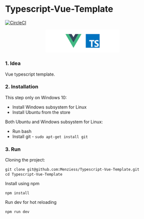 # Typescript-Vue-Template

[![CircleCI](https://circleci.com/gh/Menziess/Typescript-Vue-Template.svg?style=svg)](https://circleci.com/gh/Menziess/Typescript-Vue-Template)

<p align="center"><img width="240" src="public/img/tsvue.png"></p>

### 1. Idea

Vue typescript template.

### 2. Installation

This step only on Windows 10:

- Install Windows subsystem for Linux
- Install Ubuntu from the store

Both Ubuntu and Windows subsystem for Linux:

- Run bash
- Install git - ```sudo apt-get install git```

### 3. Run

Cloning the project:

    git clone git@github.com:Menziess/Typescript-Vue-Template.git
    cd Typescript-Vue-Template

Install using npm

    npm install

Run dev for hot reloading

    npm run dev
